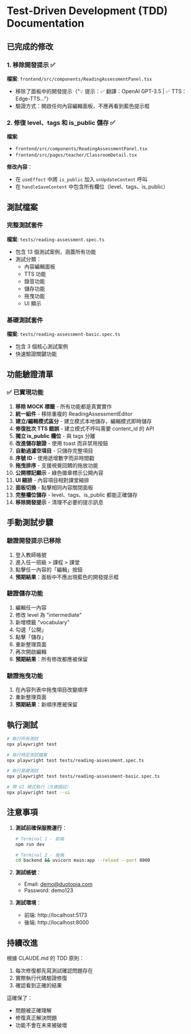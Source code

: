 # Test-Driven Development (TDD) Documentation

## 已完成的修改

### 1. 移除開發提示 ✅
**檔案**: `frontend/src/components/ReadingAssessmentPanel.tsx`
- 移除了面板中的開發提示（"💡 提示：✅ 翻譯：OpenAI GPT-3.5 | ✅ TTS：Edge-TTS..."）
- 驗證方式：開啟任何內容編輯面板，不應再看到藍色提示框

### 2. 修復 level、tags 和 is_public 儲存 ✅
**檔案**:
- `frontend/src/components/ReadingAssessmentPanel.tsx`
- `frontend/src/pages/teacher/ClassroomDetail.tsx`

**修改內容**：
- 在 `useEffect` 中將 `is_public` 加入 `onUpdateContent` 呼叫
- 在 `handleSaveContent` 中包含所有欄位（level、tags、is_public）

## 測試檔案

### 完整測試套件
**檔案**: `tests/reading-assessment.spec.ts`
- 包含 13 個測試案例，涵蓋所有功能
- 測試分類：
  - 內容編輯面板
  - TTS 功能
  - 錄音功能
  - 儲存功能
  - 拖曳功能
  - UI 顯示

### 基礎測試套件
**檔案**: `tests/reading-assessment-basic.spec.ts`
- 包含 3 個核心測試案例
- 快速驗證關鍵功能

## 功能驗證清單

### ✅ 已實現功能
1. **移除 MOCK 標籤** - 所有功能都是真實實作
2. **統一組件** - 移除重複的 ReadingAssessmentEditor
3. **建立/編輯模式區分** - 建立模式本地儲存，編輯模式即時儲存
4. **修復批次 TTS 錯誤** - 建立模式不呼叫需要 content_id 的 API
5. **獨立 is_public 欄位** - 與 tags 分離
6. **改進儲存驗證** - 使用 toast 而非禁用按鈕
7. **自動過濾空項目** - 只儲存完整項目
8. **序號 ID** - 使用遞增數字而非時間戳
9. **拖曳排序** - 支援視覺回饋的拖放功能
10. **公開標記顯示** - 綠色徽章標示公開內容
11. **UI 縮排** - 內容項目相對課堂縮排
12. **面板切換** - 點擊相同內容關閉面板
13. **完整欄位儲存** - level、tags、is_public 都能正確儲存
14. **移除開發提示** - 清理不必要的提示訊息

## 手動測試步驟

### 驗證開發提示已移除
1. 登入教師帳號
2. 進入任一班級 > 課程 > 課堂
3. 點擊任一內容的「編輯」按鈕
4. **預期結果**：面板中不應出現藍色的開發提示框

### 驗證儲存功能
1. 編輯任一內容
2. 修改 level 為 "intermediate"
3. 新增標籤 "vocabulary"
4. 勾選「公開」
5. 點擊「儲存」
6. 重新整理頁面
7. 再次開啟編輯
8. **預期結果**：所有修改都應被保留

### 驗證拖曳功能
1. 在內容列表中拖曳項目改變順序
2. 重新整理頁面
3. **預期結果**：新順序應被保留

## 執行測試

```bash
# 執行所有測試
npx playwright test

# 執行特定測試檔案
npx playwright test tests/reading-assessment.spec.ts

# 執行基礎測試
npx playwright test tests/reading-assessment-basic.spec.ts

# 帶 UI 模式執行（方便調試）
npx playwright test --ui
```

## 注意事項

1. **測試前確保服務運行**：
   ```bash
   # Terminal 1 - 前端
   npm run dev

   # Terminal 2 - 後端
   cd backend && uvicorn main:app --reload --port 8000
   ```

2. **測試帳號**：
   - Email: demo@duotopia.com
   - Password: demo123

3. **測試環境**：
   - 前端: http://localhost:5173
   - 後端: http://localhost:8000

## 持續改進

根據 CLAUDE.md 的 TDD 原則：
1. 每次修復都先寫測試確認問題存在
2. 實際執行代碼驗證修復
3. 確認看到正確的結果

這確保了：
- 問題被正確理解
- 修復真正解決問題
- 功能不會在未來被破壞
